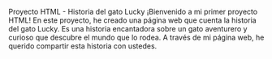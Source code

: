 Proyecto HTML - Historia del gato Lucky
¡Bienvenido a mi primer proyecto HTML! En este proyecto, he creado una página web que cuenta la historia del gato Lucky. Es una historia encantadora sobre un gato aventurero y curioso que descubre el mundo que lo rodea. A través de mi página web, he querido compartir esta historia con ustedes.
